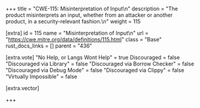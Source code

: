 +++
title = "CWE-115: Misinterpretation of Input\n"
description = "The product misinterprets an input, whether from an attacker or another product, in a security-relevant fashion.\n"
weight = 115

[extra]
id = 115
name = "Misinterpretation of Input\n"
url = "https://cwe.mitre.org/data/definitions/115.html"
class = "Base"
rust_docs_links = []
parent = "436"

[extra.vote]
"No Help, or Langs Wont Help" = true
Discouraged = false
"Discouraged via Library" = false
"Discouraged via Borrow Checker" = false
"Discouraged via Debug Mode" = false
"Discouraged via Clippy" = false
"Virtually Impossible" = false

[extra.vector]

+++